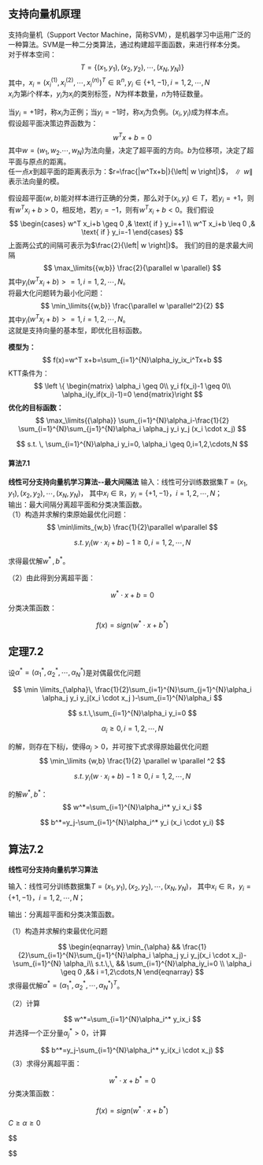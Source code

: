 ## 支持向量机原理

支持向量机（Support Vector Machine，简称SVM），是机器学习中运用广泛的一种算法。SVM是一种二分类算法，通过构建超平面函数，来进行样本分类。  
对于样本空间：
$$T=\{(x_1,y_1),(x_2,y_2),\cdots,(x_N,y_N)\}$$
其中，$x_i=(x_i^{(1)},x_i^{(2)},\cdots,x_i^{(n)})^T \in \mathbb{R}^{n}, y_i \in \{+1,-1\},i=1,2,\cdots,N$   
$x_i$为第$i$个样本，$y_i$为$x_i$的类别标签，$N$为样本数量，$n$为特征数量。

当$y_i=+1$时，称$x_i$为正例；当$y_i=-1$时，称$x_i$为负例。$(x_i,y_i)$成为样本点。  
假设超平面决策边界函数为：
$$w^Tx+b=0$$
其中$w=(w_1,w_2.\cdots,w_N)$为法向量，决定了超平面的方向。$b$为位移项，决定了超平面与原点的距离。  
任一点$x$到超平面的距离表示为：$r=\frac{|w^Tx+b|}{\left| w \right|}$，$\parallel w \parallel$表示法向量的模。  

假设超平面$(w,b)$能对样本进行正确的分类，那么对于$(x_i,y_i) \in T$，若$y_i=+1$，则有$w^T x_i+b>0$，相反地，若$y_i=-1$，则有$w^T x_i+b<0$。我们假设
$$
\begin{cases}
w^T x_i+b \geq 0 ,& \text{ if } y_i=+1 \\ 
w^T x_i+b \leq 0 ,& \text{ if } y_i=-1
\end{cases}
$$
上面两公式的间隔可表示为$\frac{2}{\left| w \right|}$。
我们的目的是求最大间隔
$$
\max_\limits{{w,b}} \frac{2}{\parallel w \parallel}
$$
其中$y_i(w^T x_i+b)>=1,i=1,2,\cdots,N$。  
将最大化问题转为最小化问题：
$$
\min_\limits{{w,b}} \frac{\parallel w \parallel^2}{2}
$$
其中$y_i(w^Tx_i+b)>=1,i=1,2,\cdots,N$。  
这就是支持向量的基本型，即优化目标函数。  

**模型为：**
$$
f(x)=w^T x+b=\sum_{i=1}^{N}\alpha_iy_ix_i^Tx+b
$$
KTT条件为：
$$
\left \{ \begin{matrix}
\alpha_i \geq 0\\ 
y_i f(x_i)-1 \geq 0\\ 
\alpha_i(y_if(x_i)-1)=0
\end{matrix}\right
$$
**优化的目标函数：**
$$
\max_\limits{{\alpha}} \sum_{i=1}^{N}\alpha_i-\frac{1}{2} \sum_{i=1}^{N}\sum_{j=1}^{N}\alpha_i \alpha_j y_i y_j (x_i \cdot x_j)
$$

$$
s.t. \, \sum_{i=1}^{N}\alpha_i y_i=0,  \alpha_i \geq 0,i=1,2,\cdots,N
$$


#### 算法7.1
**线性可分支持向量机学习算法--最大间隔法**
输入：线性可分训练数据集$T={(x_1,y_1),(x_2,y_2),\cdots,(x_N,y_N)}$，
其中$x_i \in \mathbb{R}$，$y_i=\{+1,-1\}$，$i=1,2,\cdots,N$；  
输出：最大间隔分离超平面和分类决策函数。  
（1）构造并求解约束原始最优化问题：
$$
\min\limits_{w,b} \frac{1}{2}\parallel w\parallel
$$

$$
s.t.  \, y_i(w\cdot x_i+b)-1\geq 0,\,i=1,2,\cdots,N
$$

求得最优解$w^{*}\,,b^{*}$。

（2）由此得到分离超平面：

$$
w^*\cdot x+b=0
$$
分类决策函数：

$$
f(x)=sign(w^*\cdot x+b^*)
$$


## 定理7.2 

设$\alpha^*=(\alpha_1^*,\alpha_2^*,\cdots,\alpha_N^*)$是对偶最优化问题

$$
\min \limits_{\alpha}\, \frac{1}{2}\sum_{i=1}^{N}\sum_{j=1}^{N}\alpha_i \alpha_j y_i y_j(x_i \cdot x_j )-\sum_{i=1}^{N}\alpha_i
$$

$$
s.t.\,\sum_{i=1}^{N}\alpha_i y_i=0
$$

$$
\alpha_i\geq 0,\,i=1,2,\cdots,N
$$

的解，则存在下标$j$，使得$\alpha_j>0$，并可按下式求得原始最优化问题
$$
\min_\limits {w,b} \frac{1}{2} \parallel w \parallel ^2
$$

$$
s.t. \, y_i(w \cdot x_i + b) -1 \geq 0, \, i = 1,2,\cdots,N
$$

的解$w^*,b^*$：
$$
w^*=\sum_{i=1}^{N}\alpha_i^* y_i x_i
$$

$$
b^*=y_j-\sum_{i=1}^{N}\alpha_i^* y_i (x_i \cdot y_i)
$$



## 算法7.2 

**线性可分支持向量机学习算法**

输入：线性可分训练数据集$T={(x_1,y_1),(x_2,y_2),\cdots,(x_N,y_N)}$，
其中$x_i \in \mathbb{R}$，$y_i=\{+1, -1\}$，$i=1,2,\cdots,N$；  

输出：分离超平面和分类决策函数。  

（1）构造并求解约束最优化问题

$$
\begin{eqnarray} 
\min_{\alpha} && \frac{1}{2}\sum_{i=1}^{N}\sum_{j=1}^{N}\alpha_i \alpha_j y_i y_j(x_i \cdot x_j)-\sum_{i=1}^{N} \alpha_i\\
s.t.\,\, && \sum_{i=1}^{N}\alpha_iy_i=0  \\ \alpha_i \geq 0 ,&& i =1,2\cdots,N
\end{eqnarray}
$$
求得最优解$\alpha^*=(\alpha_1^*,\alpha_2^*,\cdots,\alpha_N^*)^T$。

（2）计算  

$$
w^*=\sum_{i=1}^{N}\alpha_i^* y_ix_i
$$
并选择一个正分量$\alpha_j^*>0$，计算

$$
b^*=y_j-\sum_{i=1}^{N}\alpha_i^* y_i(x_i \cdot x_j)
$$
（3）求得分离超平面：

$$
w^*\cdot x+b^*=0
$$
分类决策函数：

$$
f(x)=sign(w^*\cdot x+b^*)
$$
$C\geq \alpha \geq0$

$$

$$
